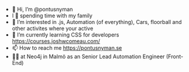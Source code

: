 - 👋 Hi, I’m @pontusnyman
- I 🖤  spending time with my family
- 👀 I’m interested in .js, Automation (of everything), Cars, floorball and other activites where your active
- 🌱 I’m currently learning CSS for developers https://courses.joshwcomeau.com/
- 📫 How to reach me https://pontusnyman.se
- 👨‍💼 at Neo4j in Malmö as an Senior Lead Automation Engineer (Front-End)

<!---
pontusnyman/pontusnyman is a ✨ special ✨ repository because its `README.md` (this file) appears on your GitHub profile.
You can click the Preview link to take a look at your changes.
--->
